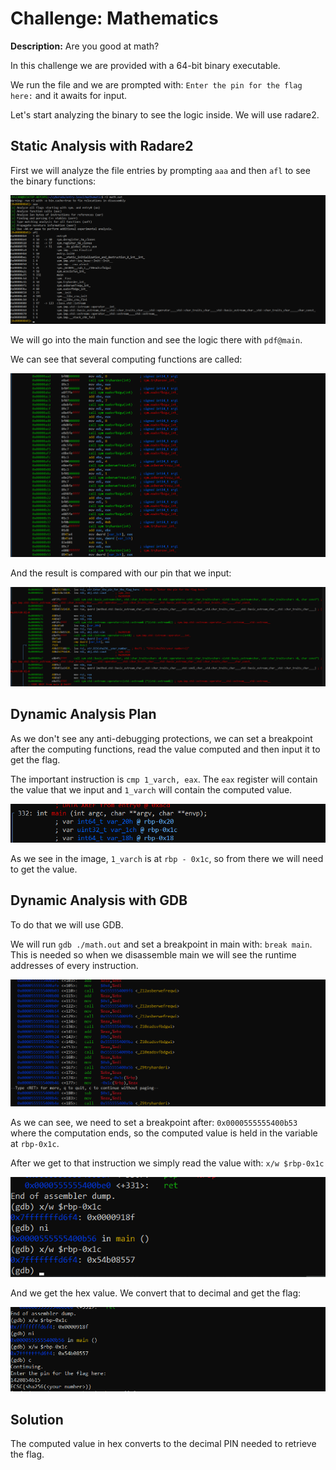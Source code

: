 # Challenge: Mathematics

**Description:** Are you good at math?

In this challenge we are provided with a 64-bit binary executable.

We run the file and we are prompted with: `Enter the pin for the flag here:` and it awaits for input.

Let's start analyzing the binary to see the logic inside. We will use radare2.

## Static Analysis with Radare2

First we will analyze the file entries by prompting `aaa` and then `afl` to see the binary functions:

![alt text](image.png)

We will go into the main function and see the logic there with `pdf@main`.

We can see that several computing functions are called:

![alt text](image-1.png)

And the result is compared with our pin that we input:

![alt text](image-2.png)

## Dynamic Analysis Plan

As we don't see any anti-debugging protections, we can set a breakpoint after the computing functions, read the value computed and then input it to get the flag.

The important instruction is `cmp 1_varch, eax`. The `eax` register will contain the value that we input and `1_varch` will contain the computed value.

![alt text](image-3.png)

As we see in the image, `1_varch` is at `rbp - 0x1c`, so from there we will need to get the value.

## Dynamic Analysis with GDB

To do that we will use GDB.

We will run `gdb ./math.out` and set a breakpoint in main with: `break main`. This is needed so when we disassemble main we will see the runtime addresses of every instruction.

![alt text](image-4.png)

As we can see, we need to set a breakpoint after: `0x0000555555400b53` where the computation ends, so the computed value is held in the variable at `rbp-0x1c`.

After we get to that instruction we simply read the value with: `x/w $rbp-0x1c`

![alt text](image-5.png)

And we get the hex value. We convert that to decimal and get the flag:

![alt text](image-6.png)

## Solution

The computed value in hex converts to the decimal PIN needed to retrieve the flag.